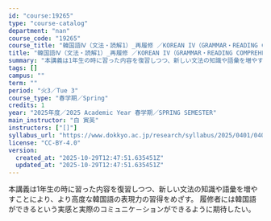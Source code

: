 ```yaml
---
id: "course:19265"
type: "course-catalog"
department: "nan"
course_code: "19265"
course_title: "韓国語Ⅳ（文法・読解1）_再履修 ／KOREAN IV（GRAMMAR・READING COMPREHENSION 1)"
title: "韓国語Ⅳ（文法・読解1）_再履修 ／KOREAN IV（GRAMMAR・READING COMPREHENSION 1)"
summary: "本講義は1年生の時に習った内容を復習しつつ、新しい文法の知識や語彙を増やすことにより、より高度な韓国語の表現力の習得をめざす。 履修者には韓国語ができるという実感と実際のコミュニケ－ションができるように期待したい。"
tags: []
campus: ""
term: ""
period: "火3／Tue 3"
course_type: "春学期／Spring"
credits: 1
year: "2025年度／2025 Academic Year 春学期／SPRING SEMESTER"
main_instructor: "白 寅英"
instructors: ["[]"]
syllabus_url: "https://www.dokkyo.ac.jp/research/syllabus/2025/0401/0401_19265_ja_JP.html"
license: "CC-BY-4.0"
version:
  created_at: "2025-10-29T12:47:51.635451Z"
  updated_at: "2025-10-29T12:47:51.635451Z"
---
```

本講義は1年生の時に習った内容を復習しつつ、新しい文法の知識や語彙を増やすことにより、より高度な韓国語の表現力の習得をめざす。 履修者には韓国語ができるという実感と実際のコミュニケ－ションができるように期待したい。
